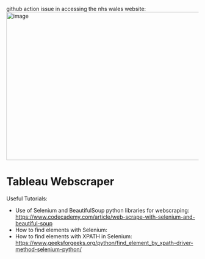 github action issue in accessing the nhs wales website:
<img width="543" height="388" alt="image" src="https://github.com/user-attachments/assets/adf42106-fd32-4e24-a0a7-4f743c270fe4" />


# Tableau Webscraper

Useful Tutorials:

- Use of Selenium and BeautifulSoup python libraries for webscraping: https://www.codecademy.com/article/web-scrape-with-selenium-and-beautiful-soup
- How to find elements with Selenium:
- How to find elements with XPATH in Selenium: https://www.geeksforgeeks.org/python/find_element_by_xpath-driver-method-selenium-python/

